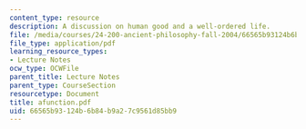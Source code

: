 ```yaml
---
content_type: resource
description: A discussion on human good and a well-ordered life.
file: /media/courses/24-200-ancient-philosophy-fall-2004/66565b93124b6b84b9a27c9561d85bb9_afunction.pdf
file_type: application/pdf
learning_resource_types:
- Lecture Notes
ocw_type: OCWFile
parent_title: Lecture Notes
parent_type: CourseSection
resourcetype: Document
title: afunction.pdf
uid: 66565b93-124b-6b84-b9a2-7c9561d85bb9
---
```

